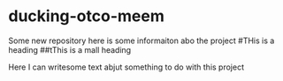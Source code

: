# ducking-otco-meem
Some new repository
here is some informaiton abo the project
#THis is a heading
##tThis is a mall heading 

Here I can writesome text abjut something to do with this project
